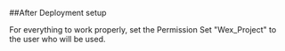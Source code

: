 ##After Deployment setup

For everything to work properly, set the Permission Set "Wex_Project" to the user who will be used.
